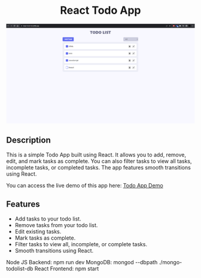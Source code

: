 <center><h1>React Todo App</h1></center>

![App Screenshot](website-ss.png)

## Description

This is a simple Todo App built using React. It allows you to add, remove, edit, and mark tasks as complete. You can also filter tasks to view all tasks, incomplete tasks, or completed tasks. The app features smooth transitions using React.

You can access the live demo of this app here: [Todo App Demo](https://tanjot-todo-list.netlify.app/)

## Features

-   Add tasks to your todo list.
-   Remove tasks from your todo list.
-   Edit existing tasks.
-   Mark tasks as complete.
-   Filter tasks to view all, incomplete, or complete tasks.
-   Smooth transitions using React.

Node JS Backend: npm run dev
MongoDB: mongod --dbpath ./mongo-todolist-db
React Frontend: npm start
